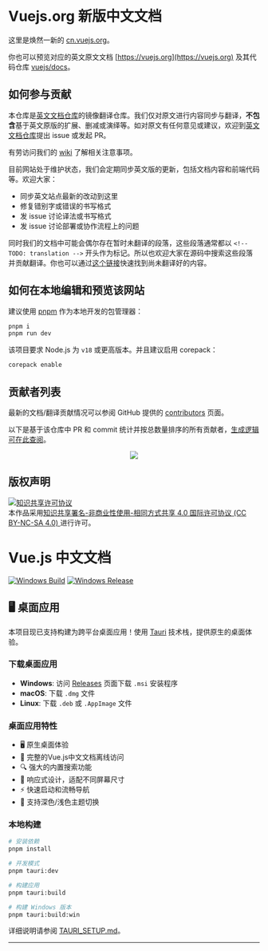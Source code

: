 # Vuejs.org 新版中文文档

这里是焕然一新的 [cn.vuejs.org](https://cn.vuejs.org)。

你也可以预览对应的英文原文文档 [https://vuejs.org](https://vuejs.org) 及其代码仓库 [vuejs/docs](https://github.com/vuejs/docs)。

## 如何参与贡献

本仓库是[英文文档仓库](https://github.com/vuejs/docs)的镜像翻译仓库。我们仅对原文进行内容同步与翻译，**不包含**基于英文原版的扩展、删减或演绎等。如对原文有任何意见或建议，欢迎到[英文文档仓库](https://github.com/vuejs/docs)提出 issue 或发起 PR。

有劳访问我们的 [wiki](https://github.com/vuejs-translations/docs-zh-cn/wiki) 了解相关注意事项。

目前网站处于维护状态，我们会定期同步英文版的更新，包括文档内容和前端代码等。欢迎大家：

- 同步英文站点最新的改动到这里
- 修复错别字或错误的书写格式
- 发 issue 讨论译法或书写格式
- 发 issue 讨论部署或协作流程上的问题

同时我们的文档中可能会偶尔存在暂时未翻译的段落，这些段落通常都以 `<!-- TODO: translation -->` 开头作为标记。所以也欢迎大家在源码中搜索这些段落并贡献翻译。你也可以通过[这个链接](https://github.com/vuejs-translations/docs-zh-cn/search?q=TODO%3A+translation)快速找到尚未翻译好的内容。

## 如何在本地编辑和预览该网站

建议使用 [pnpm](https://pnpm.io/) 作为本地开发的包管理器：

```bash
pnpm i
pnpm run dev
```

该项目要求 Node.js 为 `v18` 或更高版本。并且建议启用 corepack：

```bash
corepack enable
```

## 贡献者列表

最新的文档/翻译贡献情况可以参阅 GitHub 提供的 [contributors](https://github.com/vuejs-translations/docs-zh-cn/graphs/contributors) 页面。

以下是基于该仓库中 PR 和 commit 统计并按总数量排序的所有贡献者，[生成逻辑可在此查阅](https://github.com/ShenQingchuan/github-contributor-svg-generator)。

<p align="center">
  <a href="https://cdn.jsdelivr.net/gh/ShenQingchuan/github-contributor-svg-generator@main/.github-contributors/vuejs-translations_docs-zh-cn.svg">
    <img src="https://cdn.jsdelivr.net/gh/ShenQingchuan/github-contributor-svg-generator@main/.github-contributors/vuejs-translations_docs-zh-cn.svg" />
  </a>
</p>

## 版权声明

<a rel="license" href="http://creativecommons.org/licenses/by-nc-sa/4.0/"><img alt="知识共享许可协议" style="border-width:0" src="https://i.creativecommons.org/l/by-nc-sa/4.0/88x31.png" /></a><br />本作品采用<a rel="license" href="http://creativecommons.org/licenses/by-nc-sa/4.0/">知识共享署名-非商业性使用-相同方式共享 4.0 国际许可协议  (CC BY-NC-SA 4.0) </a>进行许可。

# Vue.js 中文文档

[![Windows Build](https://github.com/vuejs-translations/docs-zh-cn/actions/workflows/quick-build.yml/badge.svg)](https://github.com/vuejs-translations/docs-zh-cn/actions/workflows/quick-build.yml)
[![Windows Release](https://github.com/vuejs-translations/docs-zh-cn/actions/workflows/windows-release.yml/badge.svg)](https://github.com/vuejs-translations/docs-zh-cn/actions/workflows/windows-release.yml)

## 🖥️ 桌面应用

本项目现已支持构建为跨平台桌面应用！使用 [Tauri](https://tauri.app/) 技术栈，提供原生的桌面体验。

### 下载桌面应用

- **Windows**: 访问 [Releases](https://github.com/vuejs-translations/docs-zh-cn/releases) 页面下载 `.msi` 安装程序
- **macOS**: 下载 `.dmg` 文件
- **Linux**: 下载 `.deb` 或 `.AppImage` 文件

### 桌面应用特性

- 🖥️ 原生桌面体验
- 📖 完整的Vue.js中文文档离线访问
- 🔍 强大的内置搜索功能
- 📱 响应式设计，适配不同屏幕尺寸
- ⚡ 快速启动和流畅导航
- 🌙 支持深色/浅色主题切换

### 本地构建

```bash
# 安装依赖
pnpm install

# 开发模式
pnpm tauri:dev

# 构建应用
pnpm tauri:build

# 构建 Windows 版本
pnpm tauri:build:win
```

详细说明请参阅 [TAURI_SETUP.md](./TAURI_SETUP.md)。

---
